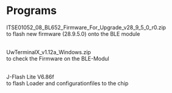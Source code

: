 # Programs

ITSE01052_08_BL652_Firmware_For_Upgrade_v28_9_5_0_r0.zip </br>
to flash new firmware (28.9.5.0) onto the BLE module </br></br>

UwTerminalX_v1.12a_Windows.zip </br>
to check the Firmware on the BLE-Modul </br></br>

J-Flash Lite V6.86f </br>
to flash Loader and configurationfiles to the chip </br></br>
